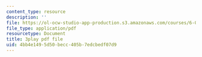 ```yaml
---
content_type: resource
description: ''
file: https://ol-ocw-studio-app-production.s3.amazonaws.com/courses/6-003-signals-and-systems-fall-2011/4bb4e1495d50becc405b7edcbedf07d9_Ih4s5IFphCw.pdf
file_type: application/pdf
resourcetype: Document
title: 3play pdf file
uid: 4bb4e149-5d50-becc-405b-7edcbedf07d9
---
```

